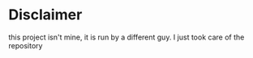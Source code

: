 # Disclaimer
this project isn't mine, it is run by a different guy. I just took care of the repository
